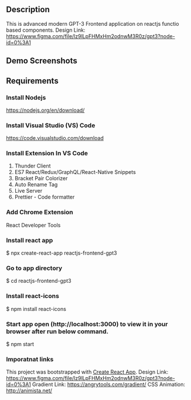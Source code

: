 ## Description
This is advanced modern GPT-3 Frontend application on reactjs functio based components. Design Link: https://www.figma.com/file/lz9lLpFHMxHm2odnwM3R0z/gpt3?node-id=0%3A1

## Demo Screenshots

## Requirements

### Install Nodejs
https://nodejs.org/en/download/

### Install Visual Studio (VS) Code
https://code.visualstudio.com/download

### Install Extension In VS Code
1. Thunder Client 
2. ES7 React/Redux/GraphQL/React-Native Snippets 
3. Bracket Pair Colorizer 
4. Auto Rename Tag 
5. Live Server 
6. Prettier - Code formatter 

### Add Chrome Extension
React Developer Tools

### Install react app
$ npx create-react-app reactjs-frontend-gpt3

### Go to app directory
$ cd reactjs-frontend-gpt3

### Install react-icons
$ npm install react-icons
  
### Start app open (http://localhost:3000) to view it in your browser after run below command. 
$ npm start

### Imporatnat links
This project was bootstrapped with [Create React App](https://github.com/facebook/create-react-app).
Design Link:  https://www.figma.com/file/lz9lLpFHMxHm2odnwM3R0z/gpt3?node-id=0%3A1
Gradient Link: https://angrytools.com/gradient/
CSS Animation: http://animista.net/
